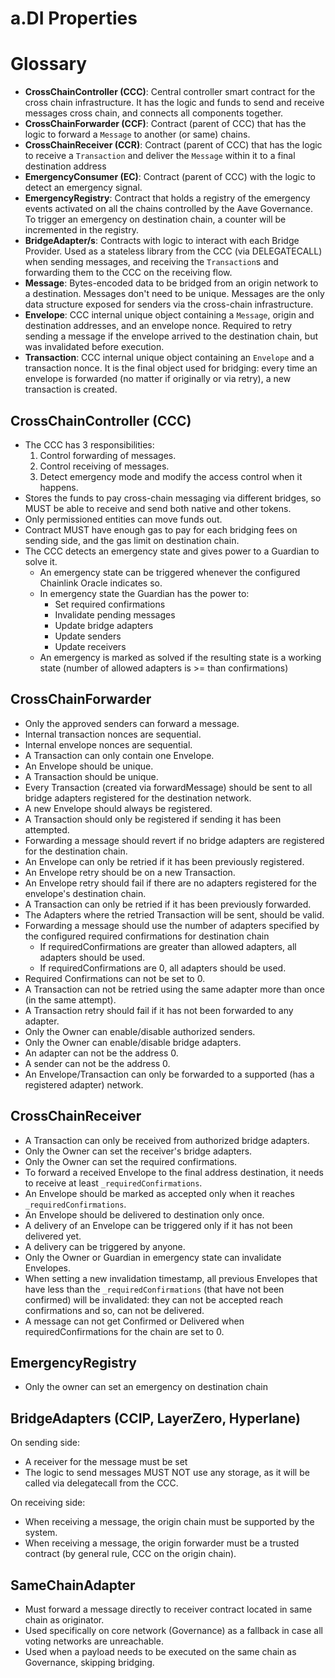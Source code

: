 # a.DI Properties

# Glossary

- **CrossChainController (CCC)**: Central controller smart contract for the cross chain infrastructure. It has the logic and funds to send
  and receive messages cross chain, and connects all components together.
- **CrossChainForwarder (CCF)**: Contract (parent of CCC) that has the logic to forward a `Message` to another (or same) chains.
- **CrossChainReceiver (CCR)**: Contract (parent of CCC) that has the logic to receive a `Transaction` and deliver the `Message` within it
  to a final destination address
- **EmergencyConsumer (EC)**: Contract (parent of CCC) with the logic to detect an emergency signal.
- **EmergencyRegistry**: Contract that holds a registry of the emergency events activated on all the chains controlled by the Aave Governance.
  To trigger an emergency on destination chain, a counter will be incremented in the registry.
- **BridgeAdapter/s**: Contracts with logic to interact with each Bridge Provider. Used as a stateless library from
the CCC (via DELEGATECALL) when sending messages, and receiving the `Transaction`s and forwarding them to the CCC on the receiving flow.
- **Message**: Bytes-encoded data to be bridged from an origin network to a destination. Messages don't need to be unique.
Messages are the only data structure exposed for senders via the cross-chain infrastructure.
- **Envelope**: CCC internal unique object containing a `Message`, origin and destination addresses, and an envelope nonce.
Required to retry sending a message if the envelope arrived to the destination chain, but was invalidated before execution.
- **Transaction**: CCC internal unique object containing an `Envelope` and a transaction nonce. It is the final object
used for bridging: every time an envelope is forwarded (no matter if originally or via retry), a new transaction is created.

## CrossChainController (CCC)
- The CCC has 3 responsibilities:
  1. Control forwarding of messages.
  2. Control receiving of messages.
  3. Detect emergency mode and modify the access control when it happens.
- Stores the funds to pay cross-chain messaging via different bridges, so MUST be able to receive and send both native and other tokens.
- Only permissioned entities can move funds out.
- Contract MUST have enough gas to pay for each bridging fees on sending side, and the gas limit on destination chain.
- The CCC detects an emergency state and gives power to a Guardian to solve it.
  - An emergency state can be triggered whenever the configured Chainlink Oracle indicates so.
  - In emergency state the Guardian has the power to:
    - Set required confirmations
    - Invalidate pending messages
    - Update bridge adapters
    - Update senders
    - Update receivers
  - An emergency is marked as solved if the resulting state is a working state
    (number of allowed adapters is >= than confirmations)

## CrossChainForwarder
- Only the approved senders can forward a message.
- Internal transaction nonces are sequential.
- Internal envelope nonces are sequential.
- A Transaction can only contain one Envelope.
- An Envelope should be unique.
- A Transaction should be unique.
- Every Transaction (created via forwardMessage) should be sent to all bridge adapters registered for the destination network.
- A new Envelope should always be registered.
- A Transaction should only be registered if sending it has been attempted.
- Forwarding a message should revert if no bridge adapters are registered for the destination chain.
- An Envelope can only be retried if it has been previously registered.
- An Envelope retry should be on a new Transaction.
- An Envelope retry should fail if there are no adapters registered for the envelope's destination chain.
- A Transaction can only be retried if it has been previously forwarded.
- The Adapters where the retried Transaction will be sent, should be valid.
- Forwarding a message should use the number of adapters specified by the configured required confirmations for destination chain
  - If requiredConfirmations are greater than allowed adapters, all adapters should be used.
  - If requiredConfirmations are 0, all adapters should be used.
- Required Confirmations can not be set to 0.
- A Transaction can not be retried using the same adapter more than once (in the same attempt).
- A Transaction retry should fail if it has not been forwarded to any adapter.
- Only the Owner can enable/disable authorized senders.
- Only the Owner can enable/disable bridge adapters.
- An adapter can not be the address 0.
- A sender can not be the address 0.
- An Envelope/Transaction can only be forwarded to a supported (has a registered adapter) network.

## CrossChainReceiver
- A Transaction can only be received from authorized bridge adapters.
- Only the Owner can set the receiver's bridge adapters.
- Only the Owner can set the required confirmations.
- To forward a received Envelope to the final address destination, it needs to receive at least `_requiredConfirmations`.
- An Envelope should be marked as accepted only when it reaches `_requiredConfirmations`.
- An Envelope should be delivered to destination only once.
- A delivery of an Envelope can be triggered only if it has not been delivered yet.
- A delivery can be triggered by anyone.
- Only the Owner or Guardian in emergency state can invalidate Envelopes.
- When setting a new invalidation timestamp, all previous Envelopes that have less than the `_requiredConfirmations`
  (that have not been confirmed) will be invalidated: they can not be accepted reach confirmations and so, can not be delivered.
- A message can not get Confirmed or Delivered when requiredConfirmations for the chain are set to 0.
## EmergencyRegistry
- Only the owner can set an emergency on destination chain

## BridgeAdapters (CCIP, LayerZero, Hyperlane)

On sending side:
- A receiver for the message must be set
- The logic to send messages MUST NOT use any storage, as it will be called via delegatecall from the CCC.

On receiving side:
- When receiving a message, the origin chain must be supported by the system.
- When receiving a message, the origin forwarder must be a trusted contract (by general rule, CCC on the origin chain).

## SameChainAdapter
- Must forward a message directly to receiver contract located in same chain as originator.
- Used specifically on core network (Governance) as a fallback in case all voting networks are unreachable.
- Used when a payload needs to be executed on the same chain as Governance, skipping bridging.

